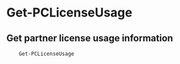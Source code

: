 # Get-PCLicenseUsage #

## Get partner license usage information ##

```powershell
    Get-PCLicenseUsage
```
